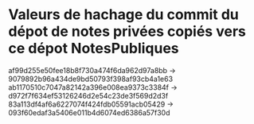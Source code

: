 # Valeurs de hachage du commit du dépot de notes privées copiés vers ce dépot NotesPubliques
af99d255e50fee18b8f730a474f6da962d97a8bb -> 9079892b96a434de9bd50793f398af93cb4a1e63
ab1170510c7047a82142a396e008ea9373c3384f -> d972f7f634ef53126246d2e54c23de3f569d2d3f
83a113df4af6a6227074f424fdb05591acb05429 -> 093f60edaf3a5406e011b4d6074ed6386a57f30d
